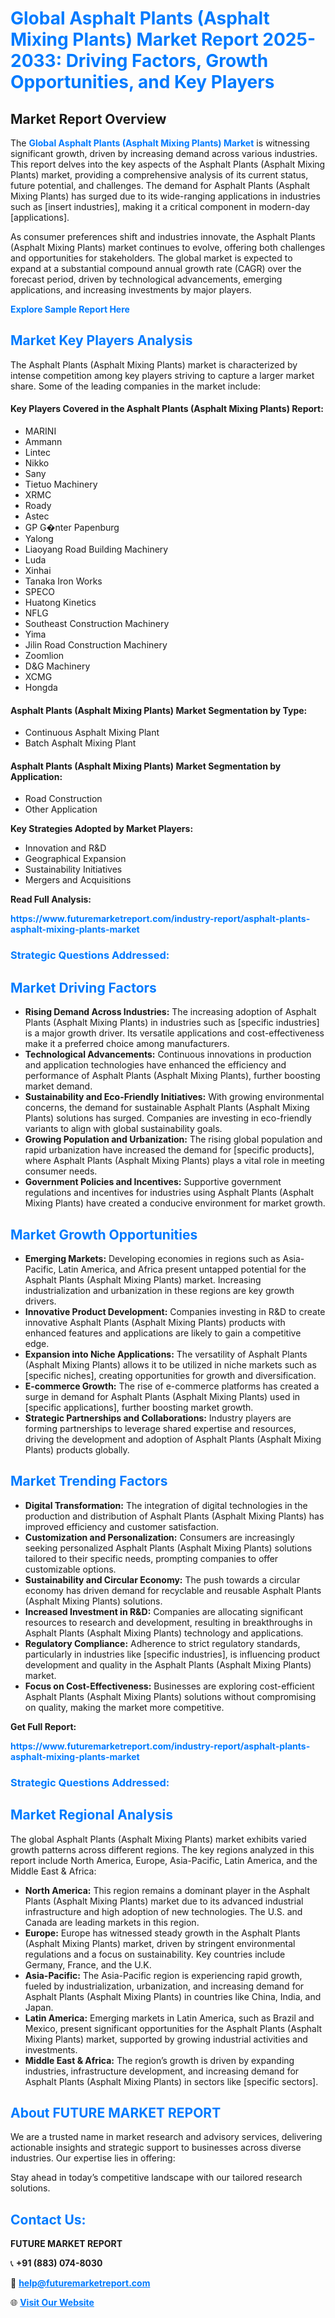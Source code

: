 <h1 style="color: #007BFF;">Global Asphalt Plants (Asphalt Mixing Plants) Market Report 2025-2033: Driving Factors, Growth Opportunities, and Key Players</h1>

<section id="overview">
<h2>Market Report Overview</h2>
<p>The <a href="https://www.futuremarketreport.com/industry-report/asphalt-plants-asphalt-mixing-plants-market" style="color: #007BFF; text-decoration: none;"><strong>Global Asphalt Plants (Asphalt Mixing Plants) Market</strong></a> is witnessing significant growth, driven by increasing demand across various industries. This report delves into the key aspects of the Asphalt Plants (Asphalt Mixing Plants) market, providing a comprehensive analysis of its current status, future potential, and challenges. The demand for Asphalt Plants (Asphalt Mixing Plants) has surged due to its wide-ranging applications in industries such as [insert industries], making it a critical component in modern-day [applications].</p>
<p>As consumer preferences shift and industries innovate, the Asphalt Plants (Asphalt Mixing Plants) market continues to evolve, offering both challenges and opportunities for stakeholders. The global market is expected to expand at a substantial compound annual growth rate (CAGR) over the forecast period, driven by technological advancements, emerging applications, and increasing investments by major players.</p>
</section>

<section id="overview">
<p><a href="https://www.futuremarketreport.com/request-sample/reportId=103398" style="color: #007BFF; text-decoration: none;"><strong>Explore Sample Report Here</strong></a></p>
</section>

<section id="key-players">
<h2 style="color: #007BFF;">Market Key Players Analysis</h2>
<p>The Asphalt Plants (Asphalt Mixing Plants) market is characterized by intense competition among key players striving to capture a larger market share. Some of the leading companies in the market include:</p>
<h4>Key Players Covered in the Asphalt Plants (Asphalt Mixing Plants) Report:</h4>
<ul><li>MARINI</li><li>Ammann</li><li>Lintec</li><li>Nikko</li><li>Sany</li><li>Tietuo Machinery</li><li>XRMC</li><li>Roady</li><li>Astec</li><li>GP G�nter Papenburg</li><li>Yalong</li><li>Liaoyang Road Building Machinery</li><li>Luda</li><li>Xinhai</li><li>Tanaka Iron Works</li><li>SPECO</li><li>Huatong Kinetics</li><li>NFLG</li><li>Southeast Construction Machinery</li><li>Yima</li><li>Jilin Road Construction Machinery</li><li>Zoomlion</li><li>D&amp;G Machinery</li><li>XCMG</li><li>Hongda</li></ul>
<h4>Asphalt Plants (Asphalt Mixing Plants) Market Segmentation by Type:</h4>
<ul><li>Continuous Asphalt Mixing Plant</li><li>Batch Asphalt Mixing Plant</li></ul>

<h4>Asphalt Plants (Asphalt Mixing Plants) Market Segmentation by Application:</h4>
<ul><li>Road Construction</li><li>Other Application</li></ul>
<p><strong>Key Strategies Adopted by Market Players:</strong></p>
<ul>
<li>Innovation and R&D</li>
<li>Geographical Expansion</li>
<li>Sustainability Initiatives</li>
<li>Mergers and Acquisitions</li>
</ul>
</section>

<section>
<p><strong>Read Full Analysis: </strong></p><a href="https://www.futuremarketreport.com/industry-report/asphalt-plants-asphalt-mixing-plants-market" style="color: #007BFF; text-decoration: none;"><strong>https://www.futuremarketreport.com/industry-report/asphalt-plants-asphalt-mixing-plants-market</strong></a>
<h3 style="color: #007BFF;">Strategic Questions Addressed:</h3>
</section>

<section id="driving-factors">
<h2 style="color: #007BFF;">Market Driving Factors</h2>
<ul>
<li><strong>Rising Demand Across Industries:</strong> The increasing adoption of Asphalt Plants (Asphalt Mixing Plants) in industries such as [specific industries] is a major growth driver. Its versatile applications and cost-effectiveness make it a preferred choice among manufacturers.</li>
<li><strong>Technological Advancements:</strong> Continuous innovations in production and application technologies have enhanced the efficiency and performance of Asphalt Plants (Asphalt Mixing Plants), further boosting market demand.</li>
<li><strong>Sustainability and Eco-Friendly Initiatives:</strong> With growing environmental concerns, the demand for sustainable Asphalt Plants (Asphalt Mixing Plants) solutions has surged. Companies are investing in eco-friendly variants to align with global sustainability goals.</li>
<li><strong>Growing Population and Urbanization:</strong> The rising global population and rapid urbanization have increased the demand for [specific products], where Asphalt Plants (Asphalt Mixing Plants) plays a vital role in meeting consumer needs.</li>
<li><strong>Government Policies and Incentives:</strong> Supportive government regulations and incentives for industries using Asphalt Plants (Asphalt Mixing Plants) have created a conducive environment for market growth.</li>
</ul>
</section>

<section id="growth-opportunities">
<h2 style="color: #007BFF;">Market Growth Opportunities</h2>
<ul>
<li><strong>Emerging Markets:</strong> Developing economies in regions such as Asia-Pacific, Latin America, and Africa present untapped potential for the Asphalt Plants (Asphalt Mixing Plants) market. Increasing industrialization and urbanization in these regions are key growth drivers.</li>
<li><strong>Innovative Product Development:</strong> Companies investing in R&D to create innovative Asphalt Plants (Asphalt Mixing Plants) products with enhanced features and applications are likely to gain a competitive edge.</li>
<li><strong>Expansion into Niche Applications:</strong> The versatility of Asphalt Plants (Asphalt Mixing Plants) allows it to be utilized in niche markets such as [specific niches], creating opportunities for growth and diversification.</li>
<li><strong>E-commerce Growth:</strong> The rise of e-commerce platforms has created a surge in demand for Asphalt Plants (Asphalt Mixing Plants) used in [specific applications], further boosting market growth.</li>
<li><strong>Strategic Partnerships and Collaborations:</strong> Industry players are forming partnerships to leverage shared expertise and resources, driving the development and adoption of Asphalt Plants (Asphalt Mixing Plants) products globally.</li>
</ul>
</section>

<section id="trending-factors">
<h2 style="color: #007BFF;">Market Trending Factors</h2>
<ul>
<li><strong>Digital Transformation:</strong> The integration of digital technologies in the production and distribution of Asphalt Plants (Asphalt Mixing Plants) has improved efficiency and customer satisfaction.</li>
<li><strong>Customization and Personalization:</strong> Consumers are increasingly seeking personalized Asphalt Plants (Asphalt Mixing Plants) solutions tailored to their specific needs, prompting companies to offer customizable options.</li>
<li><strong>Sustainability and Circular Economy:</strong> The push towards a circular economy has driven demand for recyclable and reusable Asphalt Plants (Asphalt Mixing Plants) solutions.</li>
<li><strong>Increased Investment in R&D:</strong> Companies are allocating significant resources to research and development, resulting in breakthroughs in Asphalt Plants (Asphalt Mixing Plants) technology and applications.</li>
<li><strong>Regulatory Compliance:</strong> Adherence to strict regulatory standards, particularly in industries like [specific industries], is influencing product development and quality in the Asphalt Plants (Asphalt Mixing Plants) market.</li>
<li><strong>Focus on Cost-Effectiveness:</strong> Businesses are exploring cost-efficient Asphalt Plants (Asphalt Mixing Plants) solutions without compromising on quality, making the market more competitive.</li>
</ul>
</section>

<section>
<p><strong>Get Full Report: </strong></p><a href="https://www.futuremarketreport.com/industry-report/asphalt-plants-asphalt-mixing-plants-market" style="color: #007BFF; text-decoration: none;"><strong>https://www.futuremarketreport.com/industry-report/asphalt-plants-asphalt-mixing-plants-market</strong></a>
<h3 style="color: #007BFF;">Strategic Questions Addressed:</h3>
</section>


<section id="regional-analysis">
<h2 style="color: #007BFF;">Market Regional Analysis</h2>
<p>The global Asphalt Plants (Asphalt Mixing Plants) market exhibits varied growth patterns across different regions. The key regions analyzed in this report include North America, Europe, Asia-Pacific, Latin America, and the Middle East & Africa:</p>
<ul>
<li><strong>North America:</strong> This region remains a dominant player in the Asphalt Plants (Asphalt Mixing Plants) market due to its advanced industrial infrastructure and high adoption of new technologies. The U.S. and Canada are leading markets in this region.</li>
<li><strong>Europe:</strong> Europe has witnessed steady growth in the Asphalt Plants (Asphalt Mixing Plants) market, driven by stringent environmental regulations and a focus on sustainability. Key countries include Germany, France, and the U.K.</li>
<li><strong>Asia-Pacific:</strong> The Asia-Pacific region is experiencing rapid growth, fueled by industrialization, urbanization, and increasing demand for Asphalt Plants (Asphalt Mixing Plants) in countries like China, India, and Japan.</li>
<li><strong>Latin America:</strong> Emerging markets in Latin America, such as Brazil and Mexico, present significant opportunities for the Asphalt Plants (Asphalt Mixing Plants) market, supported by growing industrial activities and investments.</li>
<li><strong>Middle East & Africa:</strong> The region’s growth is driven by expanding industries, infrastructure development, and increasing demand for Asphalt Plants (Asphalt Mixing Plants) in sectors like [specific sectors].</li>
</ul>
</section>

<footer>
<h2 style="color: #007BFF;">About FUTURE MARKET REPORT</h2>
<p>We are a trusted name in market research and advisory services, delivering actionable insights and strategic support to businesses across diverse industries. Our expertise lies in offering:</p>

<p>Stay ahead in today’s competitive landscape with our tailored research solutions.</p>

<h2 style="color: #007BFF;">Contact Us:</h2>
<p><strong>FUTURE MARKET REPORT</strong></p>
<p>📞 <strong>+91 (883) 074-8030</strong></p>
<p>📧 <strong><a href="mailto:help@futuremarketreport.com" style="color: #007BFF;">help@futuremarketreport.com</a></strong></p>
<p>🌐 <strong><a href="https://www.futuremarketreport.com/" style="color: #007BFF;">Visit Our Website</a></strong></p>
</footer>